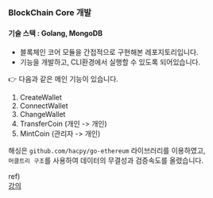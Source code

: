 ### BlockChain Core 개발
#### 기술 스택 : Golang, MongoDB  
- 블록체인 코어 모듈을 간접적으로 구현해본 레포지토리입니다.      
- 기능을 개발하고, CLI환경에서 실행할 수 있도록 되어있습니다.    

👉 다음과 같은 메인 기능이 있습니다.
1. CreateWallet
2. ConnectWallet
3. ChangeWallet
4. TransferCoin (개인 -> 개인)
5. MintCoin (관리자 -> 개인)

해싱은 `github.com/hacpy/go-ethereum` 라이브러리를 이용하였고,  
`머클트리 구조`를 사용하여 데이터의 무결성과 검증속도를 올렸습니다.

ref)   
[강의](https://www.inflearn.com/course/%EB%94%B0%EB%9D%BC%ED%95%98%EB%A9%B4%EC%84%9C-%EB%A7%8C%EB%93%9C%EB%8A%94-%EB%B8%94%EB%A1%9D%EC%B2%B4%EC%9D%B8-%EC%BD%94%EC%96%B4-golang)
